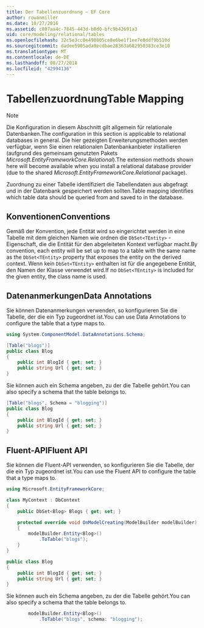 ```yaml
---
title: Der Tabellenzuordnung – EF Core
author: rowanmiller
ms.date: 10/27/2016
ms.assetid: c807aa4c-7845-443d-b8d0-bfc9b42691a3
uid: core/modeling/relational/tables
ms.openlocfilehash: 32c5e3cc0e498005ce8e6be1f1ee7e8ddf9b510d
ms.sourcegitcommit: dadee5905ada9ecdbae28363a682950383ce3e10
ms.translationtype: MT
ms.contentlocale: de-DE
ms.lasthandoff: 08/27/2018
ms.locfileid: "42994136"
---
```

# <a name="table-mapping"></a><span data-ttu-id="7dae0-102">Tabellenzuordnung</span><span class="sxs-lookup"><span data-stu-id="7dae0-102">Table Mapping</span></span>

> [!NOTE]  
> <span data-ttu-id="7dae0-103">Die Konfiguration in diesem Abschnitt gilt allgemein für relationale Datenbanken.</span><span class="sxs-lookup"><span data-stu-id="7dae0-103">The configuration in this section is applicable to relational databases in general.</span></span> <span data-ttu-id="7dae0-104">Die hier gezeigten Erweiterungsmethoden werden verfügbar, wenn Sie einen relationalen Datenbankanbieter installieren (aufgrund des gemeinsam genutzten Pakets *Microsoft.EntityFrameworkCore.Relational*).</span><span class="sxs-lookup"><span data-stu-id="7dae0-104">The extension methods shown here will become available when you install a relational database provider (due to the shared *Microsoft.EntityFrameworkCore.Relational* package).</span></span>

<span data-ttu-id="7dae0-105">Zuordnung zu einer Tabelle identifiziert die Tabellendaten aus abgefragt und in der Datenbank gespeichert werden sollten.</span><span class="sxs-lookup"><span data-stu-id="7dae0-105">Table mapping identifies which table data should be queried from and saved to in the database.</span></span>

## <a name="conventions"></a><span data-ttu-id="7dae0-106">Konventionen</span><span class="sxs-lookup"><span data-stu-id="7dae0-106">Conventions</span></span>

<span data-ttu-id="7dae0-107">Gemäß der Konvention, jede Entität wird so eingerichtet werden in eine Tabelle mit dem gleichen Namen wie ordnen die `DbSet<TEntity>` -Eigenschaft, die die Entität für den abgeleiteten Kontext verfügbar macht.</span><span class="sxs-lookup"><span data-stu-id="7dae0-107">By convention, each entity will be set up to map to a table with the same name as the `DbSet<TEntity>` property that exposes the entity on the derived context.</span></span> <span data-ttu-id="7dae0-108">Wenn kein `DbSet<TEntity>` enthalten ist für die angegebene Entität, den Namen der Klasse verwendet wird.</span><span class="sxs-lookup"><span data-stu-id="7dae0-108">If no `DbSet<TEntity>` is included for the given entity, the class name is used.</span></span>

## <a name="data-annotations"></a><span data-ttu-id="7dae0-109">Datenanmerkungen</span><span class="sxs-lookup"><span data-stu-id="7dae0-109">Data Annotations</span></span>

<span data-ttu-id="7dae0-110">Sie können Datenanmerkungen verwenden, so konfigurieren Sie die Tabelle, der die ein Typ zugeordnet ist.</span><span class="sxs-lookup"><span data-stu-id="7dae0-110">You can use Data Annotations to configure the table that a type maps to.</span></span>

``` csharp
using System.ComponentModel.DataAnnotations.Schema;
```
``` csharp
[Table("blogs")]
public class Blog
{
    public int BlogId { get; set; }
    public string Url { get; set; }
}
```

<span data-ttu-id="7dae0-111">Sie können auch ein Schema angeben, zu der die Tabelle gehört.</span><span class="sxs-lookup"><span data-stu-id="7dae0-111">You can also specify a schema that the table belongs to.</span></span>

``` csharp
[Table("blogs", Schema = "blogging")]
public class Blog
{
    public int BlogId { get; set; }
    public string Url { get; set; }
}
```

## <a name="fluent-api"></a><span data-ttu-id="7dae0-112">Fluent-API</span><span class="sxs-lookup"><span data-stu-id="7dae0-112">Fluent API</span></span>

<span data-ttu-id="7dae0-113">Sie können die Fluent-API verwenden, so konfigurieren Sie die Tabelle, der die ein Typ zugeordnet ist.</span><span class="sxs-lookup"><span data-stu-id="7dae0-113">You can use the Fluent API to configure the table that a type maps to.</span></span>

``` csharp
using Microsoft.EntityFrameworkCore;
```
``` csharp
class MyContext : DbContext
{
    public DbSet<Blog> Blogs { get; set; }

    protected override void OnModelCreating(ModelBuilder modelBuilder)
    {
        modelBuilder.Entity<Blog>()
            .ToTable("blogs");
    }
}

public class Blog
{
    public int BlogId { get; set; }
    public string Url { get; set; }
}
```

<span data-ttu-id="7dae0-114">Sie können auch ein Schema angeben, zu der die Tabelle gehört.</span><span class="sxs-lookup"><span data-stu-id="7dae0-114">You can also specify a schema that the table belongs to.</span></span>

<!-- [!code-csharp[Main](samples/core/relational/Modeling/FluentAPI/Samples/Relational/TableAndSchema.cs?highlight=2)] -->
``` csharp
        modelBuilder.Entity<Blog>()
            .ToTable("blogs", schema: "blogging");
```
